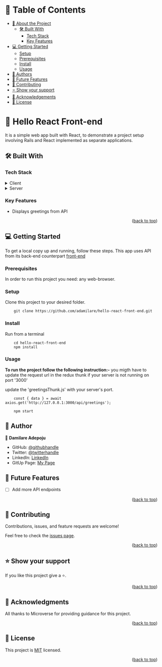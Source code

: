 # 📗 Table of Contents

- [📖 About the Project](#about-project)
  - [🛠 Built With](#built-with)
    - [Tech Stack](#tech-stack)
    - [Key Features](#key-features)
- [💻 Getting Started](#getting-started)
  - [Setup](#setup)
  - [Prerequisites](#prerequisites)
  - [Install](#install)
  - [Usage](#usage)
- [👥 Authors](#authors)
- [🔭 Future Features](#future-features)
- [🤝 Contributing](#contributing)
- [⭐️ Show your support](#support)
- [🙏 Acknowledgements](#acknowledgements)
- [📝 License](#license)

# 📖 Hello React Front-end <a name="about-project"></a>

It is a simple web app built with React, to demonstrate a project setup involving Rails and React implemented as separate applications.

## 🛠 Built With <a name="built-with"></a>

### Tech Stack <a name="tech-stack"></a>

<details>
  <summary>Client</summary>
  <ul>
    <li>React</li>
  </ul>
</details>

<details>
  <summary>Server</summary>
  <ul>
    <li>Ruby-on-Rails [Back-end]https://github.com/adamilare/hello-rails-back-end)</li>
  </ul>
</details>

### Key Features <a name="key-features"></a>

- Displays greetings from API

<p align="right">(<a href="#readme-top">back to top</a>)</p>

## 💻 Getting Started <a name="getting-started"></a>

To get a local copy up and running, follow these steps.
This app uses API from its back-end counterpart [front-end](https://github.com/adamilare/hello-rails-back-end)

### Prerequisites

In order to run this project you need: any web-browser.

### Setup

Clone this project to your desired folder.

```
    git clone https://github.com/adamilare/hello-react-front-end.git
```

### Install

Run from a terminal

```
    cd hello-react-front-end
    npm install
```

### Usage

**To run the project follow the following instruction:-**
you migth have to update the request url in the redux thunk if your server is not running on port '3000'

update the 'greetingsThunk.js' with your server's port.

```
    const { data } = await axios.get('http://127.0.0.1:3000/api/greetings');
```

```
    npm start
```

## 👤 Author <a name="authors"></a>

👤 **Damilare Adepoju**

- GitHub: [@githubhandle](https://github.com/adamilare)
- Twitter: [@twitterhandle](https://twitter.com/mailtodare)
- LinkedIn: [LinkedIn](https://linkedin.com/in/damilareadepoju)
- GitUp Page: [My Page](https://adamilare.github.io/)

## 🔭 Future Features <a name="future-features"></a>

- [ ] Add more API endpoints

<p align="right">(<a href="#readme-top">back to top</a>)</p>

## 🤝 Contributing <a name="contributing"></a>

Contributions, issues, and feature requests are welcome!

Feel free to check the [issues page](../../issues).

<p align="right">(<a href="#readme-top">back to top</a>)</p>

## ⭐️ Show your support <a name="support"></a>

If you like this project give a ⭐️.

<p align="right">(<a href="#readme-top">back to top</a>)</p>

## 🙏 Acknowledgments <a name="acknowledgements"></a>

All thanks to Microverse for providing guidance for this project.

<p align="right">(<a href="#readme-top">back to top</a>)</p>

## 📝 License <a name="license"></a>

This project is [MIT](./LICENSE) licensed.

<p align="right">(<a href="#readme-top">back to top</a>)</p>
